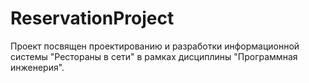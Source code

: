 # ReservationProject
Проект посвящен проектированию и разработки информационной системы "Рестораны в сети" в рамках дисциплины "Программная инженерия".
